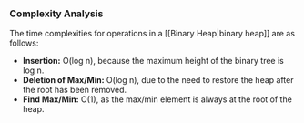 
### Complexity Analysis

The time complexities for operations in a [[Binary Heap|binary heap]] are as follows:

- **Insertion:** O(log n), because the maximum height of the binary tree is log n.
- **Deletion of Max/Min:** O(log n), due to the need to restore the heap after the root has been removed.
- **Find Max/Min:** O(1), as the max/min element is always at the root of the heap.